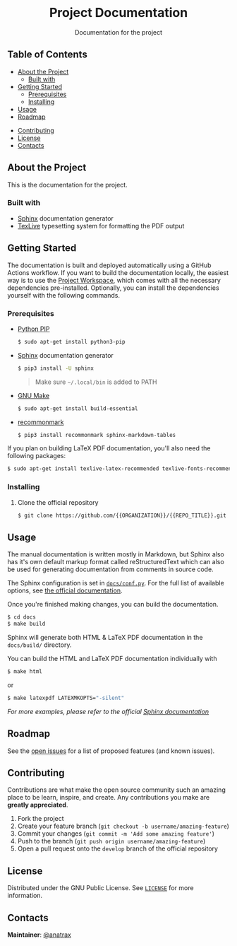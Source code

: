 <!-- GitHub Badges/Shields -->
<!-- See https://shields.io/ for more options. -->
<!--
[![CI/CD][cicd-shield]][cicd-url]
[![Contributors][contributors-shield]][contributors-url]
[![Forks][forks-shield]][forks-url]
[![Stargazers][stars-shield]][stars-url]
[![Issues][issues-shield]][issues-url]
[![License][license-shield]][license-url]
-----
-->
<br />
<p align="center">
  <!-- PROJECT LOGO -->
  <!-- <a href="">
	<img src="./images/logo.jpg" width="200px" height="auto"/>
  </a> -->

  <!-- PROJECT TITLE -->
  <h1 align="center">Project Documentation</h1>

  <p align="center">
    <!-- SHORT PROJECT DESCRIPTION -->
    Documentation for the project
    <br />
    <!-- LINK TO DOCUMENTATION -->
    <!-- <a href="https://{{ORGANIZATION}}.github.io/{{REPO_TITLE}}/"><strong>Explore the docs »</strong></a>
    <br />
    <br /> -->
    <!-- LINK TO DEMO
    <a href="INSERT LINK TO DEMO HERE">View Demo</a>
    · -->
    <!-- LINK TO ISSUES -->
    <!-- <a href="https://github.com/{{ORGANIZATION}}/{{REPO_TITLE}}/issues">Report Bug</a>
    · -->
    <!-- LINK TO ISSUES -->
    <!-- <a href="https://github.com/{{ORGANIZATION}}/{{REPO_TITLE}}/issues">Request Feature</a> -->
  </p>
</p>

Table of Contents
---------------------
- [About the Project](#about-the-project)
  - [Built with](#about-the-project-built-with)
- [Getting Started](#getting-started)
  - [Prerequisites](#getting-started-prerequisites)
  - [Installing](#getting-started-install)
- [Usage](#usage)
- [Roadmap](#roadmap)
<!-- - [FAQ](#faq) -->
- [Contributing](#contributing)
- [License](#license)
- [Contacts](#contacts)
<!-- - [Support the Project](#donate) -->
<!-- - [Acknowledgements](#acknowledgements) -->

<a name="about-the-project"></a>
About the Project
---------------------
<!-- A brief description of what this project does and who it's for -->
This is the documentation for the project.

<a name="about-the-project-built-with"></a>
### Built with
<!-- This section should list any major frameworks that you built your project using. Leave any add-ons/plugins for the Acknowledgements section. Here are a few examples. -->
- [Sphinx][sphinx-install] documentation generator
- [TexLive][texlive-docs] typesetting system for formatting the PDF output

<a name="getting-started"></a>
Getting Started
---------------------
<!-- This is an example of how you may give instructions on setting up your project locally. To get a local copy up and running follow these simple example steps. -->
The documentation is built and deployed automatically using a GitHub Actions workflow. If you want to build the documentation locally, the easiest way is to use the [Project Workspace][workspace], which comes with all the necessary dependencies pre-installed. Optionally, you can install the dependencies yourself with the following commands.

<a name="getting-started-prerequisites"></a>
### Prerequisites

- [Python PIP][pip-install]
  ```bash
  $ sudo apt-get install python3-pip
  ```
- [Sphinx][sphinx-install] documentation generator
  ```bash
  $ pip3 install -U sphinx
  ```
  > Make sure `~/.local/bin` is added to PATH
- [GNU Make][make-install]
  ```bash
  $ sudo apt-get install build-essential
  ```
- [recommonmark][recommonmark-install]
  ```bash
  $ pip3 install recommonmark sphinx-markdown-tables
  ```

If you plan on building LaTeX PDF documentation, you'll also need the following packages:
```bash
$ sudo apt-get install texlive-latex-recommended texlive-fonts-recommended texlive-latex-extra latexmk
```

<a name="getting-started-installing"></a>
### Installing
1. Clone the official repository
    ```bash
    $ git clone https://github.com/{{ORGANIZATION}}/{{REPO_TITLE}}.git
    ```

<a name="usage"></a>
Usage
--------
<!-- Use this space to show useful examples of how a project can be used. Additional screenshots, code examples and demos work well in this space. You may also link to more resources.<br> -->
The manual documentation is written mostly in Markdown, but Sphinx also has it's own default markup format called reStructuredText which can also be used for generating documentation from comments in source code.

The Sphinx configuration is set in [`docs/conf.py`][docs-config-file]. For the full list of available options, see [the official documentation][sphinx-config].

Once you're finished making changes, you can build the documentation.

```bash
$ cd docs
$ make build
```

Sphinx will generate both HTML & LaTeX PDF documentation in the `docs/build/` directory.

You can build the HTML and LaTeX PDF documentation individually with
```bash
$ make html
```
or
```bash
$ make latexpdf LATEXMKOPTS="-silent"
```

*For more examples, please refer to the official [Sphinx documentation][sphinx-docs]*

<a name="roadmap"></a>
Roadmap
----------
See the [open issues][issues-url] for a list of proposed features (and known issues).

<!--
<a name="faq"></a>
FAQ
----
-->

<a name="contributing"></a>
Contributing
---------------
Contributions are what make the open source community such an amazing place to be learn, inspire, and create. Any contributions you make are **greatly appreciated**.

1. Fork the project
2. Create your feature branch (`git checkout -b username/amazing-feature`)
3. Commit your changes (`git commit -m 'Add some amazing feature'`)
4. Push to the branch (`git push origin username/amazing-feature`)
5. Open a pull request onto the `develop` branch of the official repository

<a name="license"></a>
License
-----------
Distributed under the GNU Public License. See [`LICENSE`][license] for more information.

<a name="contacts"></a>
Contacts
-----------
<!-- **Job Title**: [@username](https://github.com/username) -->
**Maintainer**: [@anatrax](https://github.com/anatrax)
<!--
<a name="donate"></a>
Support the Project
--------------------
[Donate to the project][donate-url]
-->
<!--
<a name="acknowledgements"></a>
Acknowledgements
-----------------
- [GitHub Emoji Cheat Sheet](https://www.webpagefx.com/tools/emoji-cheat-sheet)
- [Img Shields](https://shields.io)
- [Choose an Open Source License](https://choosealicense.com)
- [GitHub Pages](https://pages.github.com)
- [Animate.css](https://daneden.github.io/animate.css)
- [Loaders.css](https://connoratherton.com/loaders)
- [Slick Carousel](https://kenwheeler.github.io/slick)
- [Smooth Scroll](https://github.com/cferdinandi/smooth-scroll)
- [Sticky Kit](http://leafo.net/sticky-kit)
- [JVectorMap](http://jvectormap.com)
- [Font Awesome](https://fontawesome.com)
-->

<!-- MARKDOWN LINKS & IMAGES -->
<!-- https://www.markdownguide.org/basic-syntax/#reference-style-links -->
[cicd-shield]: https://github.com/{{ORGANIZATION}}/{{REPO_TITLE}}/workflows/CI/CD/badge.svg?branch=develop
[cicd-url]: https://github.com/{{ORGANIZATION}}/{{REPO_TITLE}}/actions "CI/CD"
[contributors-shield]: https://img.shields.io/github/contributors/{{ORGANIZATION}}/{{REPO_TITLE}}
[contributors-url]: https://github.com/{{ORGANIZATION}}/{{REPO_TITLE}}/graphs/contributors
[forks-shield]: https://img.shields.io/github/forks/{{ORGANIZATION}}/{{REPO_TITLE}}
[forks-url]: https://github.com/{{ORGANIZATION}}/{{REPO_TITLE}}/network/members
[stars-shield]: https://img.shields.io/github/stars/{{ORGANIZATION}}/{{REPO_TITLE}}
[stars-url]: https://github.com/{{ORGANIZATION}}/{{REPO_TITLE}}/stargazers
[issues-shield]: https://img.shields.io/github/issues/{{ORGANIZATION}}/{{REPO_TITLE}}
[issues-url]: https://github.com/{{ORGANIZATION}}/{{REPO_TITLE}}/issues
[license-shield]: https://img.shields.io/github/license/{{ORGANIZATION}}/{{REPO_TITLE}}
[license-url]: https://github.com/{{ORGANIZATION}}/{{REPO_TITLE}}/blob/main/LICENSE
[workspace]: https://github.com/{{ORGANIZATION}}/Project-Workspace "Containerized Worspace"
[texlive-docs]: https://www.tug.org/texlive/ "TexLive Documentation"
[pip-install]: https://pip.pypa.io/en/stable/installing/ "Install Python PIP"
[sphinx-install]: https://www.sphinx-doc.org/en/master/usage/installation.html "Install Sphinx"
[make-install]: https://www.gnu.org/software/make/manual/make.html "Instal GNU Make"
[recommonmark-install]: https://github.com/readthedocs/recommonmark "Install recommonmark"
[docs-config-file]: ./config.py "Documentation configuration file"
[sphinx-config]: https://www.sphinx-doc.org/en/master/usage/configuration.html "Configuring Sphinx"
[sphinx-docs]: https://www.sphinx-doc.org/en/master/index.html "Sphinx Documentation"
[license]:../LICENSE "GNU Public License"
